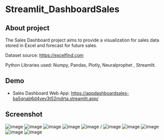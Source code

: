 # Streamlit_DashboardSales
## About project
The Sales Dashboard project aims to provide a visualization for sales data stored in Excel and forecast for future sales.

Dataset source: https://excelfind.com 

Python Libraries used: Numpy, Pandas, Plotly, Neuralprophet , Streamlit.
## Demo
- Sales Dashboard Web App:
https://appdashboardsales-ba5qnab6d4vev3t52mdrta.streamlit.app/
## Screenshot
![image](https://github.com/basia99ka/Streamlit_DashboardSales/assets/165905205/c851a533-5713-42c5-b5e4-b3b7cb04b654)
![image](https://github.com/basia99ka/Streamlit_DashboardSales/assets/165905205/502da743-59f2-452e-9b48-ba589fdbcc6f)
![image](https://github.com/basia99ka/Streamlit_DashboardSales/assets/165905205/7f63a5c3-3343-40a7-9136-b71a3d7f909d)
![image](https://github.com/basia99ka/Streamlit_DashboardSales/assets/165905205/8f34b9a6-f2f4-40c3-b124-10f439a8035a)
![image](https://github.com/basia99ka/Streamlit_DashboardSales/assets/165905205/3090b967-b64a-4528-a698-a162e857d26f)
/
![image](https://github.com/basia99ka/Streamlit_DashboardSales/assets/165905205/09c21483-a280-45ed-b129-62417edbbf6d)
![image](https://github.com/basia99ka/Streamlit_DashboardSales/assets/165905205/0e0a756b-bb64-49a2-8702-af659da0f563)
![image](https://github.com/basia99ka/Streamlit_DashboardSales/assets/165905205/05ac391b-d2f6-4683-b48f-40c19b34eef9)
![image](https://github.com/basia99ka/Streamlit_DashboardSales/assets/165905205/46b8b99a-b14f-4730-ad3a-84ff8a8ab45f)
![image](https://github.com/basia99ka/Streamlit_DashboardSales/assets/165905205/3c857b1f-3c43-4eef-a265-e138058f217a)

